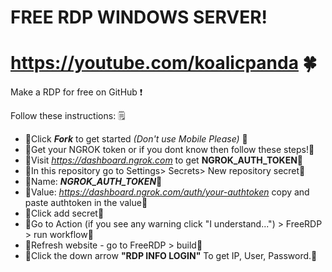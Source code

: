 # FREE RDP WINDOWS SERVER!
# https://youtube.com/koalicpanda 🍀

Make a RDP for free on GitHub ❗

Follow these instructions: 🗒️

+ 💠Click ***Fork*** to get started _(Don't use Mobile Please)_ 💠
+ 💠Get your NGROK token or if you dont know then follow these steps!💠
+ 💠Visit _https://dashboard.ngrok.com_ to get **NGROK_AUTH_TOKEN**💠
+ 💠In this repository go to Settings> Secrets> New repository secret💠
+ 💠Name: ***NGROK_AUTH_TOKEN***💠
+ 💠Value: _https://dashboard.ngrok.com/auth/your-authtoken_ copy and paste authtoken in the value💠
+ 💠Click add secret💠
+ 💠Go to Action (if you see any warning click "I understand...") > FreeRDP > run workflow💠
+ 💠Refresh website - go to FreeRDP > build💠
+ 💠Click the down arrow **"RDP INFO LOGIN"** To get IP, User, Password.💠
